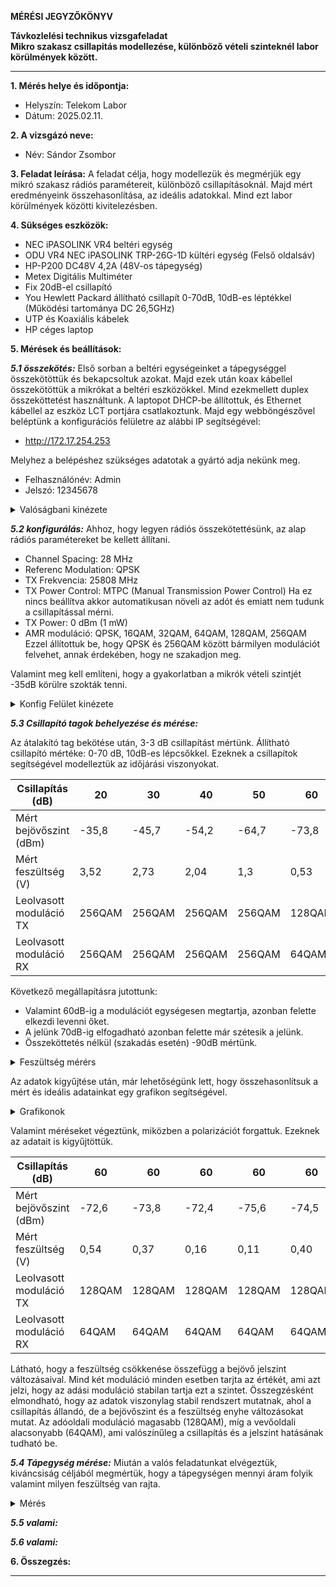 **MÉRÉSI JEGYZŐKÖNYV**

**Távkozlelési technikus vizsgafeladat**  
**Mikro szakasz csillapitás modellezése, különböző vételi szinteknél labor körülmények között.**

---

**1. Mérés helye és időpontja:**  
- Helyszín: Telekom Labor
- Dátum: 2025.02.11.


**2. A vizsgázó neve:**  
- Név: Sándor Zsombor

**3. Feladat leírása:**
A feladat célja, hogy modellezük és megmérjük egy mikró szakasz rádiós paramétereit, különböző csillapításoknál. Majd mért eredményeink összehasonlítása, az ideális adatokkal. Mind ezt labor körülmények közötti kivitelezésben.

**4. Sükséges eszközök:**  

- NEC iPASOLINK VR4 beltéri egység
- ODU VR4 NEC iPASOLINK TRP-26G-1D kültéri egység (Felső oldalsáv)
- HP-P200 DC48V 4,2A (48V-os tápegység)
- Metex Digitális Multiméter
- Fix 20dB-el csillapító
- You Hewlett Packard állítható csillapít 0-70dB, 10dB-es léptékkel (Működési tartománya DC 26,5GHz)
- UTP és Koaxiális kábelek
- HP céges laptop

**5. Mérések és beállítások:**

***5.1 összekötés:***
Első sorban a beltéri egységeinket a tápegységgel összekötöttük és bekapcsoltuk azokat. Majd ezek után koax kábellel összekötöttük a mikrókat a beltéri eszközökkel. Mind ezekmellett duplex összeköttetést használtunk. A laptopot DHCP-be állítottuk, és Ethernet kábellel az eszköz LCT portjára csatlakoztunk. Majd egy webböngészővel beléptünk a konfigurációs felületre az alábbi IP segítségével: 
- http://172.17.254.253

Melyhez a belépéshez szükséges adatotak a gyártó adja nekünk meg. 
- Felhasználónév: Admin
- Jelszó: 12345678

<details>
    <summary>Valóságbani kinézete</summary>
    <img src="" width="640" height="360">
</details>

***5.2 konfigurálás:***
Ahhoz, hogy legyen rádiós összekötettésünk, az alap rádiós paramétereket be kellett állítani.
- Channel Spacing: 28 MHz
- Referenc Modulation: QPSK
- TX Frekvencia: 25808 MHz
- TX Power Control: MTPC (Manual Transmission Power Control) 
Ha ez nincs beállítva akkor automatikusan növeli az adót és emiatt nem tudunk a csillapítással mérni.
- TX Power: 0 dBm (1 mW)
- AMR moduláció: QPSK, 16QAM, 32QAM, 64QAM, 128QAM, 256QAM
Ezzel állítottuk be, hogy QPSK és 256QAM között bármilyen modulációt felvehet, annak érdekében, hogy ne szakadjon meg.

Valamint meg kell említeni, hogy a gyakorlatban a mikrók vételi szintjét -35dB körülre szokták tenni.

<details>
    <summary>Konfig Felület kinézete</summary>
    <img src="" width="640" height="360">
</details>

***5.3 Csillapító tagok behelyezése és mérése:***

Az átalakító tag bekötése után, 3-3 dB csillapítást mértünk. Állítható csillapító mértéke: 0-70 dB, 10dB-es lépcsőkkel. Ezeknek a csillapítok segítségével modelleztük az időjárási viszonyokat.

| Csillapítás (dB) | 20   | 30   | 40   | 50   | 60   | 70   |
|----------------|------|------|------|------|------|------|
| Mért bejövőszint (dBm) | -35,8 | -45,7 | -54,2 | -64,7 | -73,8 | -84,1 |
| Mért feszültség (V) | 3,52  | 2,73  | 2,04  | 1,3   | 0,53  | 0,06  |
| Leolvasott moduláció TX | 256QAM | 256QAM | 256QAM | 256QAM | 128QAM | QPSK |
| Leolvasott moduláció RX | 256QAM | 256QAM | 256QAM | 256QAM | 64QAM  | QPSK |

Következő megállapításra jutottunk:
- Valamint 60dB-ig a modulációt egységesen megtartja, azonban felette elkezdi levenni őket.
- A jelünk 70dB-ig elfogadható azonban felette már szétesik a jelünk.
- Összeköttetés nélkül (szakadás esetén) -90dB mértünk.

<details>
    <summary>Feszültség mérérs</summary>
    <img src="" width="640" height="360">
</details>


Az adatok kigyűjtése után, már lehetőségünk lett, hogy összehasonlítsuk a mért és ideális adatainkat egy grafikon segítségével.

<details>
    <summary>Grafikonok</summary>
    <img src="" width="640" height="360">
    <img src="" width="640" height="360">
</details>

Valamint méréseket végeztünk, miközben a polarizációt forgattuk. Ezeknek az adatait is kigyűjtöttük.

| Csillapítás (dB) | 60 | 60 | 60 | 60 | 60 | 60 | 60 |
|----------------|------|------|------|------|------|------|------|
| Mért bejövőszint (dBm) | -72,6 | -73,8 | -72,4 | -75,6 | -74,5 | -73,3 | -74,3 |
| Mért feszültség (V) | 0,54 | 0,37 | 0,16 | 0,11 | 0,40 | 0,43 | 0,47 |
| Leolvasott moduláció TX | 128QAM | 128QAM | 128QAM | 128QAM | 128QAM | 128QAM | 128QAM |
| Leolvasott moduláció RX | 64QAM | 64QAM | 64QAM | 64QAM | 64QAM | 64QAM | 64QAM |

Látható, hogy a feszültség csökkenése összefügg a bejövő jelszint változásaival. Mind két moduláció minden esetben tarjta az értékét, ami azt jelzi, hogy az adási moduláció stabilan tartja ezt a szintet. Összegzésként elmondható, hogy az adatok viszonylag stabil rendszert mutatnak, ahol a csillapítás állandó, de a bejövőszint és a feszültség enyhe változásokat mutat. Az adóoldali moduláció magasabb (128QAM), míg a vevőoldali alacsonyabb (64QAM), ami valószínűleg a csillapítás és a jelszint hatásának tudható be.

***5.4 Tápegység mérése:***
Miután a valós feladatunkat elvégeztük, kiváncsiság céljából megmértük, hogy a tápegységen mennyi áram folyik valamint milyen feszültség van rajta. 

<details>
    <summary>Mérés</summary>
    <img src="" width="640" height="360">
</details>


***5.5 valami:***


***5.6 valami:***


 **6. Összegzés:**


---